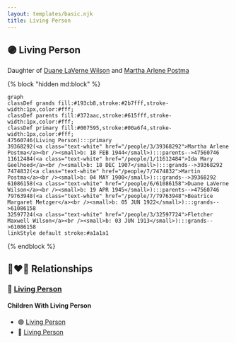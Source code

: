 ```yaml
---
layout: templates/basic.njk
title: Living Person
---
```

## 🟣 Living Person

Daughter of [Duane LaVerne Wilson](/people/6/61086158) and [Martha Arlene Postma](/people/3/39368292)

{% block "hidden md:block" %}
```mermaid
graph
classDef grands fill:#193cb8,stroke:#2b7fff,stroke-width:1px,color:#fff;
classDef parents fill:#372aac,stroke:#615fff,stroke-width:1px,color:#fff;
classDef primary fill:#007595,stroke:#00a6f4,stroke-width:1px,color:#fff;
47560746(Living Person):::primary
39368292(<a class="text-white" href="/people/3/39368292">Martha Arlene Postma</a><br /><small>b: 18 FEB 1944</small>):::parents-->47560746
11612484(<a class="text-white" href="/people/1/11612484">Ida Mary Geelhoed</a><br /><small>b: 18 DEC 1907</small>):::grands-->39368292
7474832(<a class="text-white" href="/people/7/7474832">Martin Postma</a><br /><small>b: 04 MAY 1900</small>):::grands-->39368292
61086158(<a class="text-white" href="/people/6/61086158">Duane LaVerne Wilson</a><br /><small>b: 19 APR 1945</small>):::parents-->47560746
79763948(<a class="text-white" href="/people/7/79763948">Beatrice Margaret Metzger</a><br /><small>b: 05 JUN 1922</small>):::grands-->61086158
32597724(<a class="text-white" href="/people/3/32597724">Fletcher Maxwell Wilson</a><br /><small>b: 03 JUN 1913</small>):::grands-->61086158
linkStyle default stroke:#a1a1a1
```
{% endblock %}

## 👩‍❤️‍👨 Relationships

### 🔵 [Living Person](/people/8/89027494)

#### Children With Living Person
* 🟣 [Living Person](/people/5/59787254)
* 🔵 [Living Person](/people/5/54906750)
